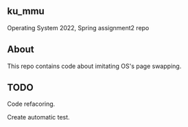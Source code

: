 ## ku_mmu
Operating System 2022, Spring assignment2 repo

## About

This repo contains code about imitating OS's page swapping.

## TODO
Code refacoring.

Create automatic test.
